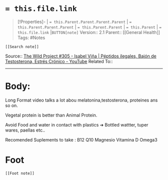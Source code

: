 # `= this.file.link`
>[!Properties]- | `= this.Parent.Parent.Parent.Parent` |  `= this.Parent.Parent.Parent` | `= this.Parent.Parent` | `= this.Parent` | `= this.file.link` |`BUTTON[note]` 
>Version:: 2.1
>Parent:: [[General Health]]
>Tags: #Notes
```meta-bind-embed
[[Search note]]
```
Source:: [The Wild Project #305 - Isabel Viña \| Péptidos ilegales, Bajón de Testosterona, Estrés Crónico - YouTube](https://www.youtube.com/watch?v=Q9PtOwbUyRM&ab_channel=TheWildProject)
Related To::
***
# Body:

Long Format video talks a lot abou melatonina,testosterona, proteines ans so on.

Vegetal protein is better than Animal Protein. 

Avoid  Food and water in contact with plastics ➔ Bottled wattter, tuper wares, paellas etc.. 

Recomended Suplements to take :
B12
Q10
Magnesio
Vitamina D
Omega3




# Foot
```meta-bind-embed
[[Foot note]]
``` 
